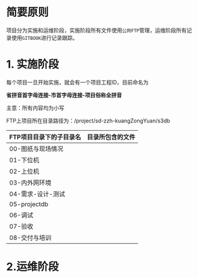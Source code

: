 # 简要原则

项目分为实施和运维阶段，实施阶段所有文件使用`公网FTP`管理，运维阶段所有记录使用`GITBOOK`进行记录跟踪。

# 1. 实施阶段

每个项目一旦开始实施，就会有一个项目工程ID，目前命名为

 **省拼音首字母连接-市首字母连接-项目俗称全拼音**

主意：所有内容均为小写

FTP上项目所在目录路径为：/project/sd-zzh-kuangZongYuan/s3db

| FTP项目目录下的子目录名 | 目录所包含的文件 |
| :--- | :--- |
| 00-图纸与现场情况 |  |
| 01-下位机 |  |
| 02-上位机 |  |
| 03-内外网环境 |  |
| 04-需求-设计-测试 |  |
| 05-projectdb |  |
| 06-调试 |  |
| 07-验收 |  |
| 08-交付与培训 |  |

# 2.运维阶段



